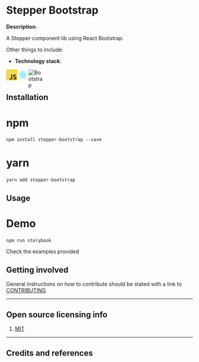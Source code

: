 # Stepper Bootstrap

**Description**:

A Stepper component lib using React Bootstrap.

Other things to include:

  - **Technology stack**:
  <img align="left" alt="JavaScript" width="30px" src="https://raw.githubusercontent.com/github/explore/80688e429a7d4ef2fca1e82350fe8e3517d3494d/topics/javascript/javascript.png" />
  <img align="left" alt="React" width="30px" src="https://raw.githubusercontent.com/github/explore/80688e429a7d4ef2fca1e82350fe8e3517d3494d/topics/react/react.png" />
  <img align="left" alt="Bootstrap" width="40px" src="https://user-images.githubusercontent.com/6031883/144018014-f0c7c25b-9cee-4cc1-a4b3-44e96c30f5d7.png" />



<br />
<br />

## Installation
# npm
`npm install stepper-bootstrap --save`

# yarn
`yarn add stepper-bootstrap`
## Usage

# Demo 
`npm run storybook`

Check the examples provided

## Getting involved

General instructions on _how_ to contribute should be stated with a link to [CONTRIBUTING](CONTRIBUTING.md).

----

## Open source licensing info
1. [MIT][license-url]
----

## Credits and references



[license-url]: LICENSE
